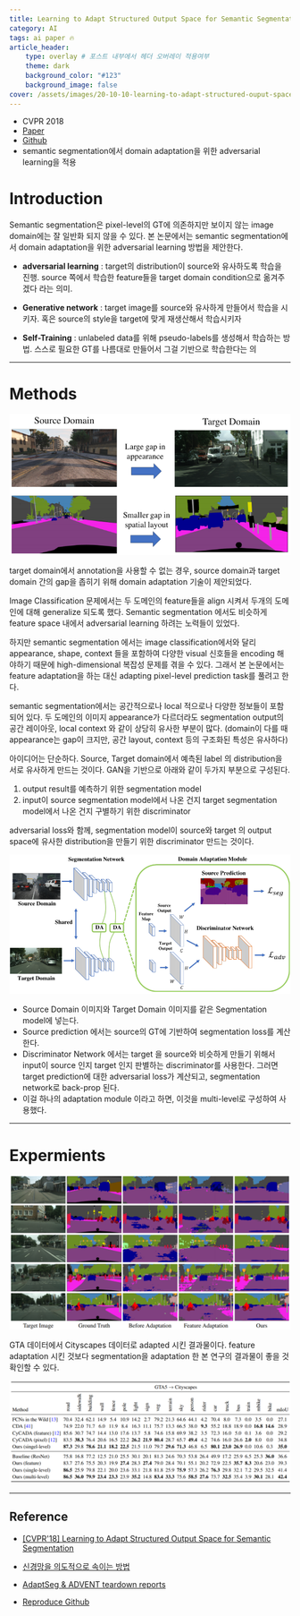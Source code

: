 ```yaml
---
title: Learning to Adapt Structured Output Space for Semantic Segmentation (AdaptSegNet)
category: AI
tags: ai paper 🔥
article_header:
    type: overlay # 포스트 내부에서 헤더 오버레이 적용여부
    theme: dark
    background_color: "#123"
    background_image: false
cover: /assets/images/20-10-10-learning-to-adapt-structured-ouput-space-2021-09-04-18-49-09.png
---
```


- CVPR 2018
- [Paper](https://arxiv.org/pdf/1802.10349.pdf)
- [Github](https://github.com/wasidennis/AdaptSegNet)
- semantic segmentation에서 domain adaptation을 위한 adversarial learning을 적용

<!--more-->

# Introduction

Semantic segmentation은 pixel-level의 GT에 의존하지만 보이지 않는 image domain에는 잘 일반화 되지 않을 수 있다. 본 논문에서는 semantic segmentation에서 domain adaptation을 위한 adversarial learning 방법을 제안한다.

- **adversarial learning** : target의 distribution이 source와 유사하도록 학습을 진행. source 쪽에서 학습한 feature들을 target domain condition으로 옮겨주겠다 라는 의미.
  
- **Generative network** : target image를 source와 유사하게 만들어서 학습을 시키자. 혹은 source의 style을 target에 맞게 재생산해서 학습시키자
  
- **Self-Training** : unlabeled data를 위해 pseudo-labels를 생성해서 학습하는 방법. 스스로 필요한 GT를 나름대로 만들어서 그걸 기반으로 학습한다는 의

---

# Methods

![](/assets/images/20-10-10-learning-to-adapt-structured-ouput-space-2021-09-04-18-49-09.png)

target domain에서 annotation을 사용할 수 없는 경우, source domain과 target domain 간의 gap을 좁히기 위해 domain adaptation 기술이 제안되었다.

Image Classification 문제에서는 두 도메인의 feature들을 align 시켜서 두개의 도메인에 대해 generalize 되도록 했다. Semantic segmentation 에서도 비슷하게 feature space 내에서 adversarial learning 하려는 노력들이 있었다.

하지만 semantic segmentation 에서는 image classification에서와 달리 appearance, shape, context 들을 포함하여 다양한 visual 신호들을 encoding 해야하기 때문에 high-dimensional 복잡성 문제를 겪을 수 있다. 그래서 본 논문에서는 feature adaptation을 하는 대신 adapting pixel-level prediction task를 풀려고 한다.

semantic segmentation에서는 공간적으로나 local 적으로나 다양한 정보들이 포함되어 있다. 두 도메인의 이미지 appearance가 다르더라도 segmentation output의 공간 레이아웃, local context 와 같이 상당히 유사한 부분이 많다. (domain이 다를 때 appearance는 gap이 크지만, 공간 layout, context 등의 구조화된 특성은 유사하다)

아이디어는 단순하다. Source, Target domain에서 예측된 label 의 distribution을 서로 유사하게 만드는 것이다. GAN을 기반으로 아래와 같이 두가지 부분으로 구성된다.

1. output result를 예측하기 위한 segmentation model
2. input이 source segmentation model에서 나온 건지 target segmentation model에서 나온 건지 구별하기 위한 discriminator

adversarial loss와 함께, segmentation model이 source와 target 의 output space에 유사한 distribution을 만들기 위한 discriminator 만드는 것이다.

![](/assets/images/20-10-10-learning-to-adapt-structured-ouput-space-2021-09-04-18-50-11.png)

- Source Domain 이미지와 Target Domain 이미지를 같은 Segmentation model에 넣는다. 
- Source prediction 에서는 source의 GT에 기반하여 segmentation loss를 계산한다.
- Discriminator Network 에서는 target 을 source와 비슷하게 만들기 위해서 input이 source 인지 target 인지 판별하는 discriminator를 사용한다. 그러면 target prediction에 대한 adversarial loss가 계산되고, segmentation network로 back-prop 된다. 
- 이걸 하나의 adaptation module 이라고 하면, 이것을 multi-level로 구성하여 사용했다.

---

# Expermients

![](/assets/images/20-10-10-learning-to-adapt-structured-ouput-space-2021-09-04-18-50-38.png)

GTA 데이터에서 Cityscapes 데이터로 adapted 시킨 결과물이다. feature adaptation 시킨 것보다 segmentation을 adaptation 한 본 연구의 결과물이 좋을 것 확인할 수 있다.

![](/assets/images/20-10-10-learning-to-adapt-structured-ouput-space-2021-09-04-18-50-57.png)

---

## Reference

- [[CVPR'18] Learning to Adapt Structured Output Space for Semantic Segmentation](https://hyungukchoi.blogspot.com/2019/12/cvpr18-learning-to-adapt-structured.html)

- [신경망을 의도적으로 속이는 방법](https://medium.com/@jongdae.lim/%EA%B8%B0%EA%B3%84-%ED%95%99%EC%8A%B5-machine-learning-%EB%A8%B8%EC%8B%A0-%EB%9F%AC%EB%8B%9D-%EC%9D%80-%EC%A6%90%EA%B2%81%EB%8B%A4-part-8-d9507cf20352)

- [AdaptSeg & ADVENT teardown reports](https://junha1125.github.io/blog/pytorch-docker-git/2021-06-11-AdapSegAdvent/)

- [Reproduce Github](https://github.com/seominseok0429/domain-adaptation-for-segmentation-toolbox)